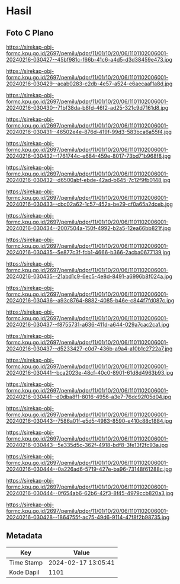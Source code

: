 # Hasil

## Foto C Plano

https://sirekap-obj-formc.kpu.go.id/2697/pemilu/pdpr/11/01/10/20/06/1101102006001-20240216-030427--45bf981c-f66b-41c6-a4d5-d3d38459e473.jpg

https://sirekap-obj-formc.kpu.go.id/2697/pemilu/pdpr/11/01/10/20/06/1101102006001-20240216-030429--acab0283-c2db-4e57-a524-e6aecaaf1a8d.jpg

https://sirekap-obj-formc.kpu.go.id/2697/pemilu/pdpr/11/01/10/20/06/1101102006001-20240216-030430--71bf38da-b8fd-46f2-ad25-321c9d7161d8.jpg

https://sirekap-obj-formc.kpu.go.id/2697/pemilu/pdpr/11/01/10/20/06/1101102006001-20240216-030431--46502e4e-876d-419f-99d3-583bca6a55f4.jpg

https://sirekap-obj-formc.kpu.go.id/2697/pemilu/pdpr/11/01/10/20/06/1101102006001-20240216-030432--1761744c-e684-459e-8017-73bd71b968f8.jpg

https://sirekap-obj-formc.kpu.go.id/2697/pemilu/pdpr/11/01/10/20/06/1101102006001-20240216-030432--d6500abf-ebde-42ad-b645-7c12f9fb0148.jpg

https://sirekap-obj-formc.kpu.go.id/2697/pemilu/pdpr/11/01/10/20/06/1101102006001-20240216-030433--cbc02a62-1c57-452a-be29-cf0a65a2dceb.jpg

https://sirekap-obj-formc.kpu.go.id/2697/pemilu/pdpr/11/01/10/20/06/1101102006001-20240216-030434--2007504a-150f-4992-b2a5-12ea66bb821f.jpg

https://sirekap-obj-formc.kpu.go.id/2697/pemilu/pdpr/11/01/10/20/06/1101102006001-20240216-030435--5e877c3f-fcb1-4666-b366-2acba0677139.jpg

https://sirekap-obj-formc.kpu.go.id/2697/pemilu/pdpr/11/01/10/20/06/1101102006001-20240216-030435--21abd1c9-6ec5-4e8d-8491-a6996b8f024a.jpg

https://sirekap-obj-formc.kpu.go.id/2697/pemilu/pdpr/11/01/10/20/06/1101102006001-20240216-030436--a93c8764-8882-4085-b46e-c844f7fd087c.jpg

https://sirekap-obj-formc.kpu.go.id/2697/pemilu/pdpr/11/01/10/20/06/1101102006001-20240216-030437--f8755731-a636-411d-a644-029a7cac2ca1.jpg

https://sirekap-obj-formc.kpu.go.id/2697/pemilu/pdpr/11/01/10/20/06/1101102006001-20240216-030437--d5233427-c0d7-436b-a9a4-a10b1c2722a7.jpg

https://sirekap-obj-formc.kpu.go.id/2697/pemilu/pdpr/11/01/10/20/06/1101102006001-20240216-030441--bca2023e-48cf-40c0-8901-61d8d4963b93.jpg

https://sirekap-obj-formc.kpu.go.id/2697/pemilu/pdpr/11/01/10/20/06/1101102006001-20240216-030441--d0dba8f1-8016-4956-a3e7-76dc92f05d04.jpg

https://sirekap-obj-formc.kpu.go.id/2697/pemilu/pdpr/11/01/10/20/06/1101102006001-20240216-030443--7586a01f-e5d5-4983-8590-e410c88c1884.jpg

https://sirekap-obj-formc.kpu.go.id/2697/pemilu/pdpr/11/01/10/20/06/1101102006001-20240216-030443--5e335d5c-362f-4918-bdf8-3fe13f2fc93a.jpg

https://sirekap-obj-formc.kpu.go.id/2697/pemilu/pdpr/11/01/10/20/06/1101102006001-20240216-030444--0a226ad6-5719-427e-ba96-73148f61288c.jpg

https://sirekap-obj-formc.kpu.go.id/2697/pemilu/pdpr/11/01/10/20/06/1101102006001-20240216-030444--0f654ab6-62b6-42f3-8f45-4979ccb820a3.jpg

https://sirekap-obj-formc.kpu.go.id/2697/pemilu/pdpr/11/01/10/20/06/1101102006001-20240216-030428--1864755f-ac75-49d6-9114-47f8f2b98735.jpg


## Metadata

| Key        | Value               |
| ---------- | ------------------- |
| Time Stamp | 2024-02-17 13:05:41 |
| Kode Dapil | 1101                |



